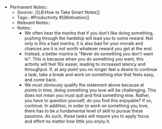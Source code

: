 - Permanent Notes::
    - Source:: [[LB:How to Take Smart Notes]]
    - Tags:: #Productivity #[[Motivation]]
    - Relevant Notes::
    - Notes::
        - We often hear the mantra that if you don't like doing something, pushing through the hardship will lead you to some reward. Not only is this a bad mantra, it is also bad for your morale and chances are it is not worth whatever reward you get at the end.
        - Instead, a better mantra is "Never do something you don't want to". This is because when you do something you want, this activity will feel 10x easier, leading to increased latency and throughput. If, at any point you no longer feel a desire to continue a task, take a break and work on something else that feels easy, and come back.
        - We must obviously qualify the statement above because at points in time, doing something you love will be challenging. This does not mean you must quit and find something else. Rather, you have to question yourself, do you find this enjoyable? If so, continue. In addition, in order to work on something you love, there has to be a fundamental level of skill to pursue these passions. As such, these tasks will require you to apply focus and effort no matter how little you enjoy it.
